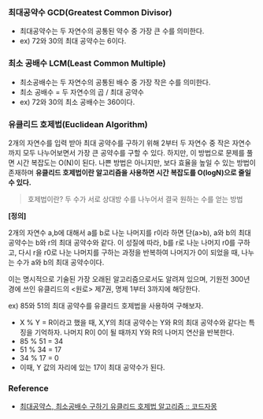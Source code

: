 ### 최대공약수 GCD(Greatest Common Divisor)

- 최대공약수는 두 자연수의 공통된 약수 중 가장 큰 수를 의미한다.
- ex) 72와 30의 최대 공약수는 6이다.



### 최소 공배수 LCM(Least Common Multiple)

- 최소공배수는 두 자연수의 공통된 배수 중 가장 작은 수를 의미한다.
- 최소 공배수 = 두 자연수의 곱 / 최대 공약수
- ex) 72와 30의 최소 공배수는 360이다.



### 유클리드 호제법(Euclidean Algorithm)

2개의 자연수를 입력 받아 최대 공약수를 구하기 위해 2부터 두 자연수 중 작은 자연수까지 모두 나누어보면서 가장 큰 공약수를 구할 수 있다. 하지만, 이 방법으로 문제를 풀면 시간 복잡도는 O(N)이 된다. 나쁜 방법은 아니지만, 보다 효율을 높일 수 있는 방법이 존재하며 **유클리드 호제법이란 알고리즘을 사용하면 시간 복잡도를 O(logN)으로 줄일 수 있다.**



> 호제법이란? 두 수가 서로 상대방 수를 나누어서 결국 원하는 수를 얻는 방법



**[정의]**

2개의 자연수 a,b에 대해서 a를 b로 나눈 나머지를 r이라 하면 단(a>b), a와 b의 최대공약수는 b와 r의 최대 공약수와 같다. 이 성질에 따라, b를 r로 나눈 나머지 r0를 구하고, 다시 r을 r0로 나눈 나머지를 구하는 과정을 반복하여 나머지가 0이 되었을 때, 나누는 수가 a와 b의 최대 공약수이다. 

이는 명시적으로 기술된 가장 오래된 알고리즘으로서도 알려져 있으며, 기원전 300년 경에 쓰인 유클리드의 <원로> 제7권, 명제 1부터 3까지에 해당한다.



ex) 85와 51의 최대 공약수를 유클리드 호제법을 사용하여 구해보자.

- X % Y = R이라고 했을 때, X,Y의 최대 공약수는 Y와 R의 최대 공약수와 같다는 특징을 기억하자. 나머지 R이 0이 될 때까지 Y와 R의 나머지 연산을 반복한다.
- 85 % 51 = 34
- 51 % 34 = 17
- 34 % 17 = 0
- 이때, Y 값의 자리에 있는 17이 최대 공약수가 된다.





### Reference

- [최대공약스, 최소공배수 구하기 유클리드 호제법 알고리즘 :: 코드자몽](https://myjamong.tistory.com/138)

